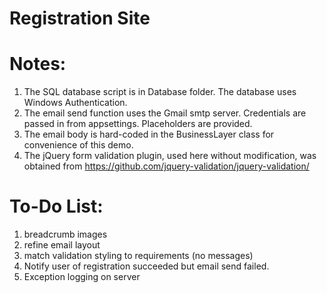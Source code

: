 # Registration Site

 Notes:
 ======
 1. The SQL database script is in Database folder.  The database uses Windows Authentication.
 2. The email send function uses the Gmail smtp server.  Credentials are passed in from appsettings. Placeholders are provided.
 3. The email body is hard-coded in the BusinessLayer class for convenience of this demo.
 4. The jQuery form validation plugin, used here without modification, was obtained from https://github.com/jquery-validation/jquery-validation/
 
 To-Do List:
 ============
 1. breadcrumb images
 2. refine email layout
 3. match validation styling to requirements (no messages)
 4. Notify user of registration succeeded but email send failed.
 5. Exception logging on server
